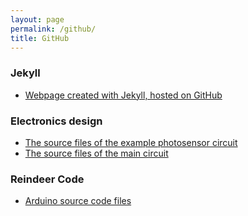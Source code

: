```yaml
---
layout: page
permalink: /github/
title: GitHub
---
```


### Jekyll

- [Webpage created with Jekyll, hosted on GitHub](https://github.com/solid-late/solid-late.github.io "SolidLate on GitHub")

### Electronics design

- [The source files of the example photosensor circuit](https://github.com/solid-late/photosensor-circuit)
- [The source files of the main circuit](https://github.com/solid-late/circuit-main)

### Reindeer Code

- [Arduino source code files](https://github.com/solid-late/reindeer-code)
